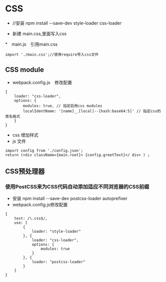 
# CSS

* //安装 npm install --save-dev style-loader css-loader

* 新建 main.css,里面写入css

*　main.js　引用main.css
```
import './main.css';//使用require导入css文件
```

## CSS module
* webpack.config.js　修改配置
```
{
    loader: "css-loader",
    options: {
        modules: true, // 指定启用css modules
        localIdentName: '[name]__[local]--[hash:base64:5]' // 指定css的类名格式
    }
}
```
* css 增加样式
* js 文件
```
import config from './config.json';
return (<div className={main.root}> {config.greetText}</ div> ) ;
```

## CSS预处理器

### 使用PostCSS来为CSS代码自动添加适应不同浏览器的CSS前缀
* 安装 npm install --save-dev postcss-loader autoprefixer
* webpack.config.js修改配置
```
{
    test: /\.css$/,
    use: [
        {
            loader: "style-loader"
        }, {
            loader: "css-loader",
            options: {
                modules: true
            }
        }, {
            loader: "postcss-loader"
        }
    ]
}
```